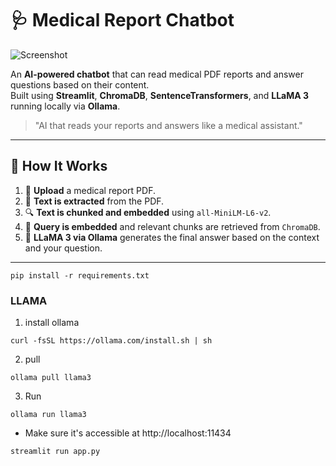 # 🩺 Medical Report Chatbot
![Screenshot](images/Screenshot-2025-07-24-at-10.01.24-PM.png)


An **AI-powered chatbot** that can read medical PDF reports and answer questions based on their content.  
Built using **Streamlit**, **ChromaDB**, **SentenceTransformers**, and **LLaMA 3** running locally via **Ollama**.

> "AI that reads your reports and answers like a medical assistant."
---

## 🧠 How It Works

1. 📄 **Upload** a medical report PDF.
2. 🧾 **Text is extracted** from the PDF.
3. 🔍 **Text is chunked and embedded** using `all-MiniLM-L6-v2`.
4. 🧠 **Query is embedded** and relevant chunks are retrieved from `ChromaDB`.
5. 🤖 **LLaMA 3 via Ollama** generates the final answer based on the context and your question.

---

```
pip install -r requirements.txt
```
### LLAMA
1. install ollama
```
curl -fsSL https://ollama.com/install.sh | sh
```
2. pull 
```
ollama pull llama3
```
3. Run
```
ollama run llama3
```

- Make sure it's accessible at http://localhost:11434

```
streamlit run app.py
```
